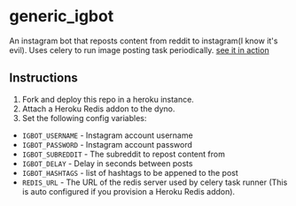 # generic_igbot

An instagram bot that reposts content from reddit to instagram(I know it's evil). Uses celery to run image posting task periodically. [see it in action](https://www.instagram.com/albumartcurator/)

## Instructions

1. Fork and deploy this repo in a heroku instance.
2. Attach a Heroku Redis addon to the dyno.
3. Set the following config variables:

* `IGBOT_USERNAME` - Instagram account username
* `IGBOT_PASSWORD` - Instagram account password
* `IGBOT_SUBREDDIT` - The subreddit to repost content from
* `IGBOT_DELAY` - Delay in seconds between posts
* `IGBOT_HASHTAGS` - list of hashtags to be appened to the post
* `REDIS_URL` - The URL of the redis server used by celery task runner (This is auto configured if you provision a Heroku Redis addon).
